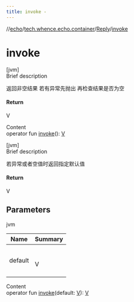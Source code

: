 ```yaml
---
title: invoke -
---
```

//[echo](../../index.md)/[tech.whence.echo.container](../index.md)/[Reply](index.md)/[invoke](invoke.md)



# invoke  
[jvm]  
Brief description  


返回非空结果 若有异常先抛出 再检查结果是否为空



#### Return  


V

  
Content  
operator fun [invoke](invoke.md)(): [V](index.md)  


[jvm]  
Brief description  


若异常或者空值时返回指定默认值



#### Return  


V



## Parameters  
  
jvm  
  
|  Name|  Summary| 
|---|---|
| default| <br><br>V<br><br>
  
  
Content  
operator fun [invoke](invoke.md)(default: [V](index.md)): [V](index.md)  



